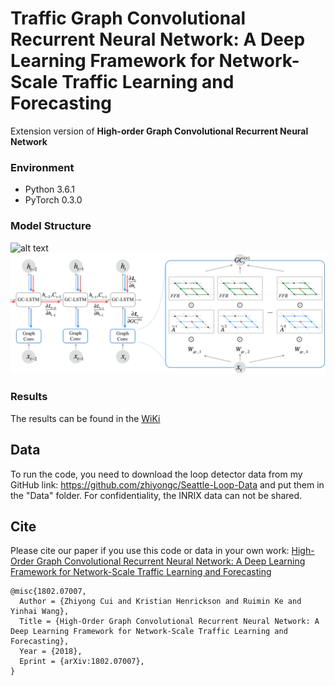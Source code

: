 # Traffic Graph Convolutional Recurrent Neural Network: A Deep Learning Framework for Network-Scale Traffic Learning and Forecasting

Extension version of **High-order Graph Convolutional Recurrent Neural Network**

### 

### Environment
* Python 3.6.1
* PyTorch 0.3.0

### Model Structure
![alt text](/Images/HGC-LSTM2.tiff)
![alt text](/Images/HGC-LSTM.png)


### Results
The results can be found in the [WiKi](https://github.com/zhiyongc/GraphConvolutionalLSTM/wiki)

## Data 
To run the code, you need to download the loop detector data from my GitHub link: https://github.com/zhiyongc/Seattle-Loop-Data and put them in the "Data" folder. For confidentiality, the INRIX data can not be shared.

<!--


Description of the datasets:
* `inrix_seattle_speed_matrix_2012`: INRIX Speed Matrix (read by Pandas)
* `INRIX_Seattle_2012_A.npy`: INRIX Adjacency Matrix
* `INRIX_Seattle_2012_reachability_free_flow_Xmin.npy`: INRIX Free-flow Reachability Matrix during X minites' drive
* `nodes_inrix_tmc_list.csv`: List of INRIX TMC code, with the same order of that in the INRIX Speed Matrix (not needed to run the code)
* `speed_matrix_2015`: Loop Speed Matrix
* `Loop_Seattle_2015_A.npy`: Loop Adjacency Matrix
* `Loop_Seattle_2015_reachability_free_flow_5min.npy`: Loop Free-flow Reachability Matrix during X minites' drive
* `nodes_loop_mp_list.csv`: List of loop detectors' milepost, with the same order of that in the Loop Speed Matrix (not needed to run the code)
-->
## Cite
Please cite our paper if you use this code or data in your own work:
[High-Order Graph Convolutional Recurrent Neural Network: A Deep Learning Framework for Network-Scale Traffic Learning and Forecasting](https://arxiv.org/abs/1802.07007)
```
@misc{1802.07007,
  Author = {Zhiyong Cui and Kristian Henrickson and Ruimin Ke and Yinhai Wang},
  Title = {High-Order Graph Convolutional Recurrent Neural Network: A Deep Learning Framework for Network-Scale Traffic Learning and Forecasting},
  Year = {2018},
  Eprint = {arXiv:1802.07007},
}
```


